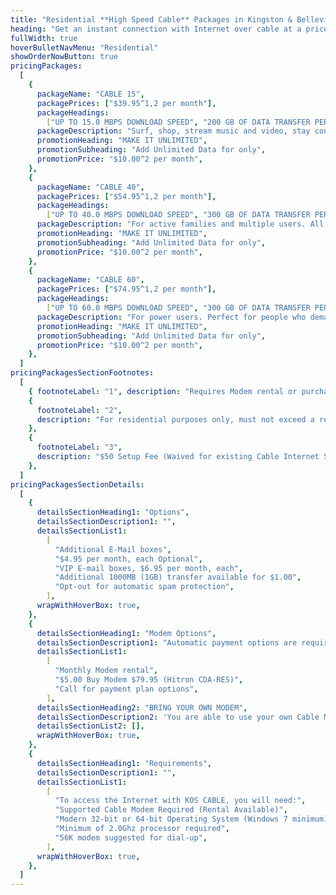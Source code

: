 ```yaml
---
title: "Residential **High Speed Cable** Packages in Kingston & Belleville, Ontario"
heading: "Get an instant connection with Internet over cable at a price that suits your needs."
fullWidth: true
hoverBulletNavMenu: "Residential"
showOrderNowButton: true
pricingPackages:
  [
    {
      packageName: "CABLE 15",
      packagePrices: ["$39.95^1,2 per month"],
      packageHeadings:
        ["UP TO 15.0 MBPS DOWNLOAD SPEED", "200 GB OF DATA TRANSFER PER MONTH"],
      packageDescription: "Surf, shop, stream music and video, stay connected with family and friends.",
      promotionHeading: "MAKE IT UNLIMITED",
      promotionSubheading: "Add Unlimited Data for only",
      promotionPrice: "$10.00^2 per month",
    },
    {
      packageName: "CABLE 40",
      packagePrices: ["$54.95^1,2 per month"],
      packageHeadings:
        ["UP TO 40.0 MBPS DOWNLOAD SPEED", "300 GB OF DATA TRANSFER PER MONTH"],
      packageDescription: "For active families and multiple users. All the features with more speed and data",
      promotionHeading: "MAKE IT UNLIMITED",
      promotionSubheading: "Add Unlimited Data for only",
      promotionPrice: "$10.00^2 per month",
    },
    {
      packageName: "CABLE 60",
      packagePrices: ["$74.95^1,2 per month"],
      packageHeadings:
        ["UP TO 60.0 MBPS DOWNLOAD SPEED", "300 GB OF DATA TRANSFER PER MONTH"],
      packageDescription: "For power users. Perfect for people who demand the most speed available.",
      promotionHeading: "MAKE IT UNLIMITED",
      promotionSubheading: "Add Unlimited Data for only",
      promotionPrice: "$10.00^2 per month",
    },
  ]
pricingPackagesSectionFootnotes:
  [
    { footnoteLabel: "1", description: "Requires Modem rental or purchase." },
    {
      footnoteLabel: "2",
      description: "For residential purposes only, must not exceed a reasonable amount of usage",
    },
    {
      footnoteLabel: "3",
      description: "$50 Setup Fee (Waived for existing Cable Internet Subscribers for service at their current location.)",
    },
  ]
pricingPackagesSectionDetails:
  [
    {
      detailsSectionHeading1: "Options",
      detailsSectionDescription1: "",
      detailsSectionList1:
        [
          "Additional E-Mail boxes",
          "$4.95 per month, each Optional",
          "VIP E-mail boxes, $6.95 per month, each",
          "Additional 1000MB (1GB) transfer available for $1.00",
          "Opt-out for automatic spam protection",
        ],
      wrapWithHoverBox: true,
    },
    {
      detailsSectionHeading1: "Modem Options",
      detailsSectionDescription1: "Automatic payment options are required.",
      detailsSectionList1:
        [
          "Monthly Modem rental",
          "$5.00 Buy Modem $79.95 (Hitron CDA-RES)",
          "Call for payment plan options",
        ],
      detailsSectionHeading2: "BRING YOUR OWN MODEM",
      detailsSectionDescription2: 'You are able to use your own Cable Modem if it is in our <Link href="/modem/list">supported modem list</Link>.',
      detailsSectionList2: [],
      wrapWithHoverBox: true,
    },
    {
      detailsSectionHeading1: "Requirements",
      detailsSectionDescription1: "",
      detailsSectionList1:
        [
          "To access the Internet with KOS CABLE, you will need:",
          "Supported Cable Modem Required (Rental Available)",
          "Modern 32-bit or 64-bit Operating System (Windows 7 minimum)",
          "Minimum of 2.0Ghz processor required",
          "56K modem suggested for dial-up",
        ],
      wrapWithHoverBox: true,
    },
  ]
---
```

